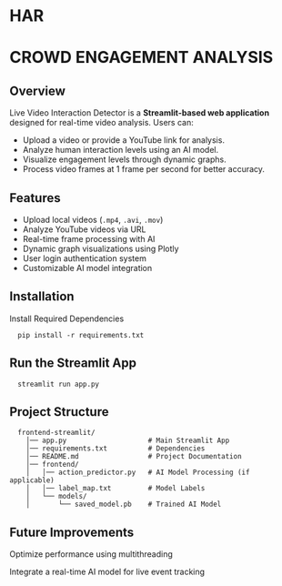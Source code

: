 # HAR


  # CROWD ENGAGEMENT ANALYSIS

## Overview
Live Video Interaction Detector is a **Streamlit-based web application** designed for real-time video analysis. Users can:
- Upload a video or provide a YouTube link for analysis.
- Analyze human interaction levels using an AI model.
- Visualize engagement levels through dynamic graphs.
- Process video frames at 1 frame per second for better accuracy.

## Features
- Upload local videos (`.mp4`, `.avi`, `.mov`)
- Analyze YouTube videos via URL
- Real-time frame processing with AI
- Dynamic graph visualizations using Plotly
- User login authentication system
- Customizable AI model integration

## Installation
   Install Required Dependencies
     
      pip install -r requirements.txt


## Run the Streamlit App

      streamlit run app.py


## Project Structure

      frontend-streamlit/
        │── app.py                    # Main Streamlit App
        │── requirements.txt          # Dependencies
        │── README.md                 # Project Documentation
        │── frontend/
        │   │── action_predictor.py   # AI Model Processing (if applicable)
        │   │── label_map.txt         # Model Labels
        │   └── models/
        │       └── saved_model.pb    # Trained AI Model




## Future Improvements

  Optimize performance using multithreading
  
  Integrate a real-time AI model for live event tracking
